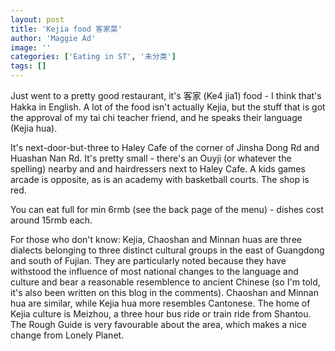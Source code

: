 ```yaml
---
layout: post
title: 'Kejia food 客家菜'
author: 'Maggie Ad'
image: ''
categories: ['Eating in ST', '未分类']
tags: []
---
```


Just went to a pretty good restaurant, it's 客家 (Ke4 jia1) food - I think that's Hakka in English. A lot of the food isn't actually Kejia, but the stuff that is got the approval of my tai chi teacher friend, and he speaks their language (Kejia hua).

It's next-door-but-three to Haley Cafe of the corner of Jinsha Dong Rd and Huashan Nan Rd. It's pretty small - there's an Ouyji (or whatever the spelling) nearby and and hairdressers next to Haley Cafe. A kids games arcade is opposite, as is an academy with basketball courts. The shop is red.

You can eat full for min 6rmb (see the back page of the menu) - dishes cost around 15rmb each.

For those who don't know: Kejia, Chaoshan and Minnan huas are three dialects belonging to three distinct cultural groups in the east of Guangdong and south of Fujian. They are particularly noted because they have withstood the influence of most national changes to the language and culture and bear a reasonable resemblence to ancient Chinese (so I'm told, it's also been written on this blog in the comments). Chaoshan and Minnan hua are similar, while Kejia hua more resembles Cantonese. The home of Kejia culture is Meizhou, a three hour bus ride or train ride from Shantou. The Rough Guide is very favourable about the area, which makes a nice change from Lonely Planet.